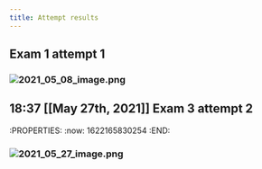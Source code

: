 ```yaml
---
title: Attempt results
---
```


## Exam 1 attempt 1
### ![2021_05_08_image.png](https://cdn.logseq.com/%2F19d8129d-f0d6-41c0-a53b-bbfce3d097ca3c5f00e9-9641-4f90-a09a-1c96d74b13812021_05_08_image.png?Expires=4774094417&Signature=JTBc0yIT7j~IKLn1HQYGtkgrQnzjXMprQ5-sXipfUdNw6ykuo8mXEs5KrDm9jnGCzGPiB14zWTEj9OEczbpzCFE5CdxxbzyiQ8waTELkz9Vscp7mGSQIHkQwtTAyigcPYzfaWX6JPoba3weFqsMpoz8GMh0z1yVhaWC9RRU3h8hMOzRyJw35xoSbEQYa2Bk732CmG9-s4yRyzdjnWoHXmMxTp7WK2~-ajee6nBtr6sy7-alUJhOheAEHuWvLjWMQALUz8UVGC~ypBDxPP8GRbq4gxQuoYSlvErF1JPKVwUIVBaptm97tU8mjQm2hBYy4LkSrNBUbMcuxxWFDcdQ1QQ__&Key-Pair-Id=APKAJE5CCD6X7MP6PTEA)
## 18:37 [[May 27th, 2021]] Exam 3 attempt 2
:PROPERTIES:
:now: 1622165830254
:END:
### ![2021_05_27_image.png](https://cdn.logseq.com/%2F19d8129d-f0d6-41c0-a53b-bbfce3d097cad45c1980-1608-486c-9e85-11ab1cf9061e2021_05_27_image.png?Expires=4775765772&Signature=Mk2lxXGGfth3lX9HILNLg6JnNIGTz1UXmiCdEir2ZBZzsYvyPk9-4MFS8xakhOKOeP30jBVs-CK63TAhYe7MOjYAj~XWZE2yPDo1WrxgtabEp-KSn3ZlCThmemAymqg-LCXOIv8-vrrWnb2RJ~SkPtPXZexxtslhWW8b63mQ7V9vuoPOGOy4bys7bERojX74QtSEfofnLrg0txSS661QUNjQByiFwjYDPDSuESrXg9jApswzvsxgQcBxXPluQxTHp~Z1JQjkCA0fr6tQCkiLKF44q9Q5ZN9mubyGM-mLdFoIOnOT5KmCVWgTDjgwtNMPLMjvgPEF4Cc5rBs7Ed5GdQ__&Key-Pair-Id=APKAJE5CCD6X7MP6PTEA)
###
